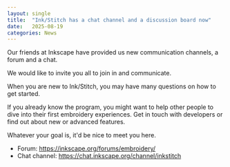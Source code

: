 ```yaml
---
layout: single
title:  "Ink/Stitch has a chat channel and a discussion board now"
date:   2025-08-19
categories: News
---
```

Our friends at Inkscape have provided us new communication channels, a forum and a chat.

We would like to invite you all to join in and communicate.

When you are new to Ink/Stitch, you may have many questions on how to get started.

If you already know the program, you might want to help other people to dive into their first embroidery experiences. Get in touch with developers or find out about new or advanced features.

Whatever your goal is, it'd be nice to meet you here.

* Forum: https://inkscape.org/forums/embroidery/
* Chat channel: https://chat.inkscape.org/channel/inkstitch
